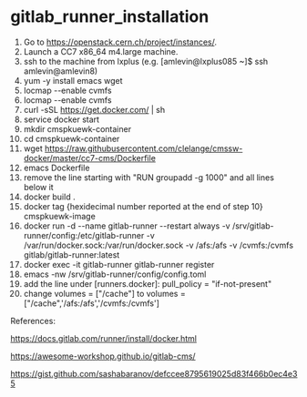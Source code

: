 # gitlab_runner_installation

1) Go to https://openstack.cern.ch/project/instances/.
2) Launch a CC7 x86_64 m4.large machine.
3) ssh to the machine from lxplus (e.g. [amlevin@lxplus085 ~]$ ssh amlevin@amlevin8)
4) yum -y install emacs wget
5) locmap --enable cvmfs
6) locmap --enable cvmfs
7) curl -sSL https://get.docker.com/ | sh 
8) service docker start
9) mkdir cmspkuewk-container
10) cd cmspkuewk-container
11) wget https://raw.githubusercontent.com/clelange/cmssw-docker/master/cc7-cms/Dockerfile
12) emacs Dockerfile
13) remove the line starting with "RUN     groupadd -g 1000" and all lines below it
14) docker build .
15) docker tag {hexidecimal number reported at the end of step 10} cmspkuewk-image
16) docker run -d --name gitlab-runner --restart always -v /srv/gitlab-runner/config:/etc/gitlab-runner -v /var/run/docker.sock:/var/run/docker.sock -v /afs:/afs -v /cvmfs:/cvmfs gitlab/gitlab-runner:latest
17) docker exec -it gitlab-runner gitlab-runner register
18) emacs -nw /srv/gitlab-runner/config/config.toml 
19) add the line under [runners.docker]: pull_policy = "if-not-present"
20) change volumes = ["/cache"] to volumes = ["/cache",'/afs:/afs','/cvmfs:/cvmfs']

References:

https://docs.gitlab.com/runner/install/docker.html

https://awesome-workshop.github.io/gitlab-cms/

https://gist.github.com/sashabaranov/defccee8795619025d83f466b0ec4e35
